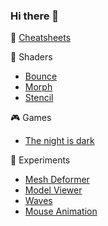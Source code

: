 ### Hi there 👋

:scroll: [Cheatsheets](https://adcimon.github.io/cheatsheets/)

:art: Shaders
* [Bounce](https://github.com/adcimon/vertex-shader-bounce-effect)
* [Morph](https://github.com/adcimon/vertex-shader-simple-morph)
* [Stencil](https://github.com/adcimon/stencil-buffer-4-item-box)

:video_game: Games
* [The night is dark](https://adcimon.github.io/the-night-is-dark/)

:construction: Experiments
* [Mesh Deformer](https://github.com/adcimon/unity-job-system-mesh-deformer)
* [Model Viewer](https://adcimon.github.io/web-model-viewer/)
* [Waves](https://adcimon.github.io/web-experiments/svg-waves/)
* [Mouse Animation](https://adcimon.github.io/web-experiments/mouse-animation/)
